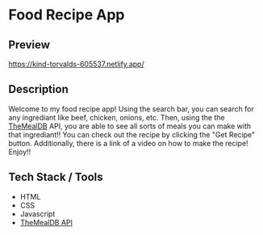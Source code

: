 # Food Recipe App

## Preview
https://kind-torvalds-605537.netlify.app/

## Description
Welcome to my food recipe app! Using the search bar, you can search for any ingrediant like beef, chicken, onions, etc. Then, using the the [TheMealDB](https://www.themealdb.com/api.php) API, you are able to see all sorts of meals you can make with that ingrediant!! You can check out the recipe by clicking the "Get Recipe" button. Additionally, there is a link of a video on how to make the recipe! Enjoy!!

## Tech Stack / Tools
* HTML
* CSS
* Javascript
* [TheMealDB API](https://www.themealdb.com/api.php)
